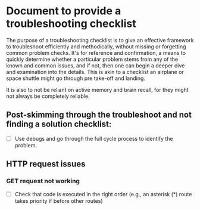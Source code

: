 # Document to provide a troubleshooting checklist
The purpose of a troubleshooting checklist is to give an effective framework to troubleshoot efficiently and methodically, without missing or forgetting common problem checks. It's for reference and confirmation, a means to quickly determine whether a particular problem stems from any of the known and common issues, and if not, then one can begin a deeper dive and examination into the details. This is akin to a checklist an airplane or space shuttle might go through pre take-off and landing. 

It is also to not be reliant on active memory and brain recall, for they might not always be completely reliable.

## Post-skimming through the troubleshoot and not finding a solution checklist:
- [ ] Use debugs and go through the full cycle process to identify the problem.

## HTTP request issues
### GET request not working
- [ ] Check that code is executed in the right order (e.g., an asterisk (*) route takes priority if before other routes)